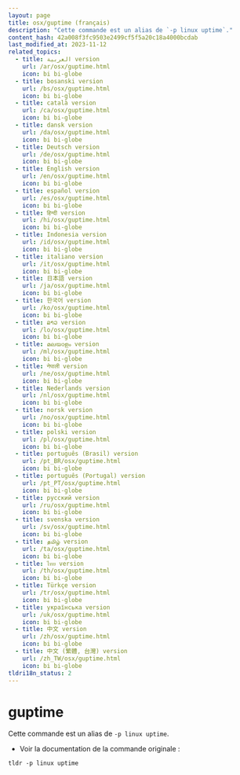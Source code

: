 ```yaml
---
layout: page
title: osx/guptime (français)
description: "Cette commande est un alias de `-p linux uptime`."
content_hash: 42a008f3fc9503e2499cf5f5a20c18a4000bcdab
last_modified_at: 2023-11-12
related_topics:
  - title: العربية version
    url: /ar/osx/guptime.html
    icon: bi bi-globe
  - title: bosanski version
    url: /bs/osx/guptime.html
    icon: bi bi-globe
  - title: català version
    url: /ca/osx/guptime.html
    icon: bi bi-globe
  - title: dansk version
    url: /da/osx/guptime.html
    icon: bi bi-globe
  - title: Deutsch version
    url: /de/osx/guptime.html
    icon: bi bi-globe
  - title: English version
    url: /en/osx/guptime.html
    icon: bi bi-globe
  - title: español version
    url: /es/osx/guptime.html
    icon: bi bi-globe
  - title: हिन्दी version
    url: /hi/osx/guptime.html
    icon: bi bi-globe
  - title: Indonesia version
    url: /id/osx/guptime.html
    icon: bi bi-globe
  - title: italiano version
    url: /it/osx/guptime.html
    icon: bi bi-globe
  - title: 日本語 version
    url: /ja/osx/guptime.html
    icon: bi bi-globe
  - title: 한국어 version
    url: /ko/osx/guptime.html
    icon: bi bi-globe
  - title: ລາວ version
    url: /lo/osx/guptime.html
    icon: bi bi-globe
  - title: മലയാളം version
    url: /ml/osx/guptime.html
    icon: bi bi-globe
  - title: नेपाली version
    url: /ne/osx/guptime.html
    icon: bi bi-globe
  - title: Nederlands version
    url: /nl/osx/guptime.html
    icon: bi bi-globe
  - title: norsk version
    url: /no/osx/guptime.html
    icon: bi bi-globe
  - title: polski version
    url: /pl/osx/guptime.html
    icon: bi bi-globe
  - title: português (Brasil) version
    url: /pt_BR/osx/guptime.html
    icon: bi bi-globe
  - title: português (Portugal) version
    url: /pt_PT/osx/guptime.html
    icon: bi bi-globe
  - title: русский version
    url: /ru/osx/guptime.html
    icon: bi bi-globe
  - title: svenska version
    url: /sv/osx/guptime.html
    icon: bi bi-globe
  - title: தமிழ் version
    url: /ta/osx/guptime.html
    icon: bi bi-globe
  - title: ไทย version
    url: /th/osx/guptime.html
    icon: bi bi-globe
  - title: Türkçe version
    url: /tr/osx/guptime.html
    icon: bi bi-globe
  - title: українська version
    url: /uk/osx/guptime.html
    icon: bi bi-globe
  - title: 中文 version
    url: /zh/osx/guptime.html
    icon: bi bi-globe
  - title: 中文 (繁體, 台灣) version
    url: /zh_TW/osx/guptime.html
    icon: bi bi-globe
tldri18n_status: 2
---
```

# guptime

Cette commande est un alias de `-p linux uptime`.

- Voir la documentation de la commande originale :

`tldr -p linux uptime`
